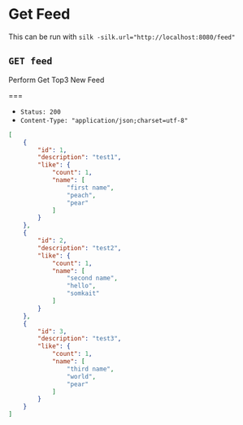 # Get Feed

This can be run with `silk -silk.url="http://localhost:8080/feed"`

## `GET feed`

Perform Get Top3 New Feed

===

* `Status: 200`
* `Content-Type: "application/json;charset=utf-8"`

```JSON
[
	{
		"id": 1,
		"description": "test1",
		"like": {
			"count": 1,
			"name": [
				"first name",
				"peach",
				"pear"
			]
		}
	},
	{
		"id": 2,
		"description": "test2",
		"like": {
			"count": 1,
			"name": [
				"second name",
				"hello",
				"somkait"
			]
		}
	},
	{
		"id": 3,
		"description": "test3",
		"like": {
			"count": 1,
			"name": [
				"third name",
				"world",
				"pear"
			]
		}
	}
]
```
